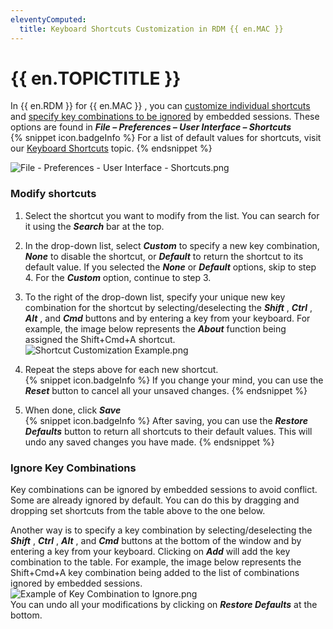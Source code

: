 ```yaml
---
eleventyComputed:
  title: Keyboard Shortcuts Customization in RDM {{ en.MAC }}
---
```

# {{ en.TOPICTITLE }}
In {{ en.RDM }} for {{ en.MAC }} , you can <a href="#modify">customize individual shortcuts</a> and <a href="#ignore">specify key combinations to be ignored</a> by embedded sessions. These options are found in ***File – Preferences – User Interface – Shortcuts***  
{% snippet icon.badgeInfo %}
For a list of default values for shortcuts, visit our [Keyboard Shortcuts](https://helpmac.remotedesktopmanager.com/support_keyboardshortcuts.html) topic.
{% endsnippet %}  

![File - Preferences - User Interface - Shortcuts.png](/img/en/kb/kb2102.png)
### Modify shortcuts
<a name="modify"></a>

1. Select the shortcut you want to modify from the list. You can search for it using the ***Search*** bar at the top.
1. In the drop-down list, select ***Custom*** to specify a new key combination, ***None*** to disable the shortcut, or ***Default*** to return the shortcut to its default value. If you selected the ***None*** or ***Default*** options, skip to step 4. For the ***Custom*** option, continue to step 3.
1. To the right of the drop-down list, specify your unique new key combination for the shortcut by selecting/deselecting the ***Shift*** , ***Ctrl*** , ***Alt*** , and ***Cmd*** buttons and by entering a key from your keyboard. For example, the image below represents the ***About*** function being assigned the Shift+Cmd+A shortcut.
![Shortcut Customization Example.png](/img/en/kb/kb2094.png)
1. Repeat the steps above for each new shortcut.  
{% snippet icon.badgeInfo %}
If you change your mind, you can use the ***Reset*** button to cancel all your unsaved changes.
{% endsnippet %}  

5. When done, click ***Save***  
{% snippet icon.badgeInfo %}
After saving, you can use the ***Restore Defaults*** button to return all shortcuts to their default values. This will undo any saved changes you have made.
{% endsnippet %}  

### Ignore Key Combinations
<a name="ignore"></a>

Key combinations can be ignored by embedded sessions to avoid conflict. Some are already ignored by default. You can do this by dragging and dropping set shortcuts from the table above to the one below.  

Another way is to specify a key combination by selecting/deselecting the ***Shift*** , ***Ctrl*** , ***Alt*** , and ***Cmd*** buttons at the bottom of the window and by entering a key from your keyboard. Clicking on ***Add*** will add the key combination to the table. For example, the image below represents the Shift+Cmd+A key combination being added to the list of combinations ignored by embedded sessions.  
![Example of Key Combination to Ignore.png](/img/en/kb/kb2095.png)  
You can undo all your modifications by clicking on ***Restore Defaults*** at the bottom.
